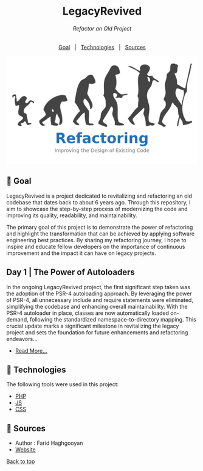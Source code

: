 <h1 align="center">LegacyRevived</h1>
<h6 align="center">Refactor an Old Project</h6>

<p align="center">
  <a href="#dart-goal">Goal</a> &#xa0; | &#xa0; 
  <a href="#rocket-technologies">Technologies</a> &#xa0; | &#xa0;
  <a href="#memo-Sources">Sources</a> 
</p>
<img src="banner.png" />
<br>

## :dart: Goal ##

LegacyRevived is a project dedicated to revitalizing and refactoring an old codebase that dates back to about 6 years ago. Through this repository, I aim to showcase the step-by-step process of modernizing the code and improving its quality, readability, and maintainability.

The primary goal of this project is to demonstrate the power of refactoring and highlight the transformation that can be achieved by applying software engineering best practices. By sharing my refactoring journey, I hope to inspire and educate fellow developers on the importance of continuous improvement and the impact it can have on legacy projects.

## Day 1 | The Power of Autoloaders ##

In the ongoing LegacyRevived project, the first significant step taken was the adoption of the PSR-4 autoloading approach. By leveraging the power of PSR-4, all unnecessary include and require statements were eliminated, simplifying the codebase and enhancing overall maintainability. With the PSR-4 autoloader in place, classes are now automatically loaded on-demand, following the standardized namespace-to-directory mapping. This crucial update marks a significant milestone in revitalizing the legacy project and sets the foundation for future enhancements and refactoring endeavors...
- [Read More...](https://www.php.net/)



## :rocket: Technologies ##

The following tools were used in this project:

- [PHP](https://www.php.net/)
- [JS](https://developer.mozilla.org/en-US/docs/Web/JavaScript)
- [CSS](https://www.w3schools.com/css/)



## :memo: Sources ##
- Author : Farid Haghgooyan
- [Website](https://mrhaghgooyan.com/)


<a href="#top">Back to top</a>
